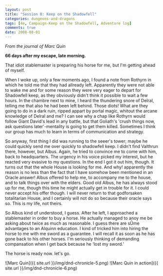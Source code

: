 ```yaml
---
layout: post
title: "Session 8: Keep on the Shadowfell"
categories: dungeons-and-dragons
tags: [4e, Campaign-Keep on the Shadowfell, Adventure log]
comments: true
date: 2008-08-01
---
```


*From the journal of Marc Quin*

**66 days after my escape, late morning.**

That idiot stablemaster is preparing his horse for me, but I'm getting ahead of myself.

When I woke up, only a few moments ago, I found a note from Rothyrn in which he told me that they had allready left. Apparently they were not able to wake me and for some reason they were very eager to depart for Shadowfell keep, as they obviously didn't think it possible to wait a few hours. In the chambre next to mine, I heard the thundering snore of Delral, telling me that also he had been left behind. Those diots! What are they going to do in a dark ruin, ripped appart by portal magic, whitout the arcane knowledge of Delral and me? I can see why a chap like Rothyrn would follow Giant David's lead in any battle, but that Goliath's 'crush things now, ask questions later'-mentality is going to get them killed. Sometimes I think our group has much to learn in terms of communication and strategy.

So anyway, first thing I did was running to the seeer's tower; maybe he could quickly send me over quickly to shadowfell keep. I didn't find Valthrun there, however, but Albus. Again, he tried to convince me to come with him, back to headquarters. The urgency in his voice picked my interest, but he reacted very evasive to my questions. In the end I got it out him, though. It turns out that the whole House is looking for me. And why! apparently the reason is no less than the fact that I have somehow been mentioned in an Oracle answer!
Albus offered to help me, to accompany me to the house, and to talk things over with the elders. Good old Albus, he has always stood up for me, though this time he might actually get in trouble for it. I could never accept his offer though. I will never return to that godforsaken totalitarian House, and I certainly will not do so because their oracle says so. This is my life, not theirs.

So Albus kind of understood, I guess. After he left, I approached a stablemaster in order to buy a horse. He actually managed to anoy me be asking about twice as much as reasonable. I guess there are sÛme advantages to an Alquinn education. I kind of tricked him into hiring the horse to me with me sword as a guarantee. I will recall it as soon as he has gone back to his other horses. I'm seriously thinking of demanding compansation when I get back because he 'lost my sword.'

The horse is ready now. let's go.

![Marc Quin]({{ site.url }}/img/dnd-chronicle-5.png)
![Marc Quin in action]({{ site.url }}/img/dnd-chronicle-6.png)